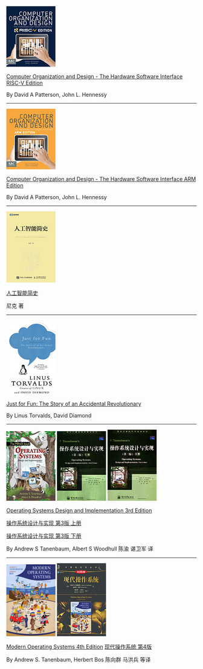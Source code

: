 <img src="./covers/Computer-Organization-and-Design-The-Hardware-Software-Interface-RISC-V-Edition.jpg">

[Computer Organization and Design - The Hardware Software Interface RISC-V Edition](./books/Computer-Organization-and-Design-The-Hardware-Software-Interface-RISC-V-Edition.pdf)

By David A Patterson, John L. Hennessy

---

<img src="./covers/Computer-Organization-and-Design-The-Hardware-Software-Interface-ARM-Edition.jpg">

[Computer Organization and Design - The Hardware Software Interface ARM Edition](./books/Computer-Organization-and-Design-The-Hardware-Software-Interface-ARM-Edition.pdf)

By David A Patterson, John L. Hennessy

---

<img src="./covers/人工智能简史.jpg">

[人工智能简史](./books/人工智能简史.pdf)

尼克 著

---

<img src="./covers/Just-for-fun-The-Story-of-an-Accidental-Revolutionary.jpg">

[Just for Fun: The Story of an Accidental Revolutionary](./books/Just-for-fun-The-Story-of-an-Accidental-Revolutionary.pdf)

By Linus Torvalds, David Diamond

---

<img src="./covers/Operating-Systems-Design-and-Implementation-3rd-Edition.jpg"> <img src="./covers/操作系统设计与实现第3版上册.jpg"> <img src="./covers/操作系统设计与实现第3版下册.jpg">

[Operating Systems Design and Implementation 3rd Edition](./books/Operating-Systems-Design-and-Implementation-3rd-Edition.pdf)

[操作系统设计与实现 第3版 上册](./books/操作系统设计与实现第3版上册.pdf)

[操作系统设计与实现 第3版 下册](./books/操作系统设计与实现第3版下册.pdf)

By Andrew S Tanenbaum, Albert S Woodhull
陈渝 谌卫军 译

---

<img src="./covers/Modern-Operating-Systems-4th-Edition.jpg"> <img src="./covers/现代操作系统第4版.jpg">

[Modern Operating Systems 4th Edition](./books/Modern-Operating-Systems-4th-Edition.pdf)
[现代操作系统 第4版](./books/现代操作系统第4版.pdf)

By Andrew S. Tanenbaum, Herbert Bos
陈向群 马洪兵 等译